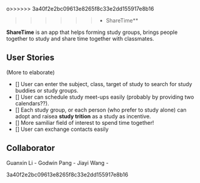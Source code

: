 
o>>>>>> 3a40f2e2bc09613e8265f8c33e2dd155917e8b16
>>>>>>- ShareTime**

**ShareTime** is an app that helps forming study groups, brings people together to study and share
time together with classmates. 

## User Stories
(More to elaborate)
- [] User can enter the subject, class, target of study to search for study buddies or study groups.
- [] User can schedule study meet-ups easily (probably by providing two calendars??).
- [] Each study group, or each person (who prefer to study alone) can adopt and raisea **study trition** as 
a study as incentive.
- [] More samiliar field of interest to spend time together!
- [] User can exchange contacts easily

## Collaborator

Guanxin Li -
Godwin Pang - 
Jiayi Wang -

 3a40f2e2bc09613e8265f8c33e2dd155917e8b16
